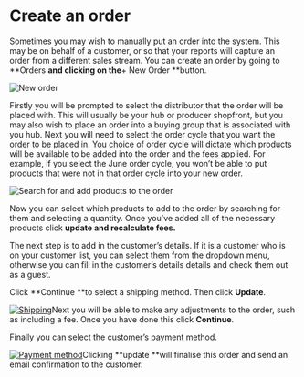 # Create an order

Sometimes you may wish to manually put an order into the system. This may be on behalf of a customer, or so that your reports will capture an order from a different sales stream. You can create an order by going to **Orders **and clicking on the**+ New Order **button.

![](https://openfoodnetwork.org/wp-content/uploads/2015/12/New-Order.png "New order")

Firstly you will be prompted to select the distributor that the order will be placed with. This will usually be your hub or producer shopfront, but you may also wish to place an order into a buying group that is associated with you hub. Next you will need to select the order cycle that you want the order to be placed in. You choice of order cycle will dictate which products will be available to be added into the order and the fees applied. For example, if you select the June order cycle, you won’t be able to put products that were not in that order cycle into your new order.

![](https://openfoodnetwork.org/wp-content/uploads/2015/12/add-products.png "Search for and add products to the order")

Now you can select which products to add to the order by searching for them and selecting a quantity. Once you’ve added all of the necessary products click **update and recalculate fees.**

The next step is to add in the customer’s details. If it is a customer who is on your customer list, you can select them from the dropdown menu, otherwise you can fill in the customer’s details details and check them out as a guest.

Click **Continue **to select a shipping method. Then click **Update**.

[![](https://openfoodnetwork.org/wp-content/uploads/2015/12/Shipping.png "Shipping")](https://openfoodnetwork.org/wp-content/uploads/2015/12/Shipping.png)Next you will be able to make any adjustments to the order, such as including a fee. Once you have done this click **Continue**.

Finally you can select the customer’s payment method.

[![](https://openfoodnetwork.org/wp-content/uploads/2015/12/Payment-method.png "Payment method")](https://openfoodnetwork.org/wp-content/uploads/2015/12/Payment-method.png)Clicking **update **will finalise this order and send an email confirmation to the customer.

